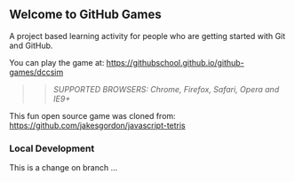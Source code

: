 ## Welcome to GitHub Games

A project based learning activity for people who are getting started with Git and GitHub.

You can play the game at: https://githubschool.github.io/github-games/dccsim

>> _*SUPPORTED BROWSERS*: Chrome, Firefox, Safari, Opera and IE9+_

This fun open source game was cloned from: https://github.com/jakesgordon/javascript-tetris

### Local Development 

This is a change on branch ...